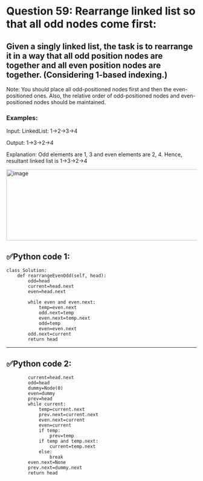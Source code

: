 # Question 59:   Rearrange linked list so that all odd nodes come first:

## Given a singly linked list, the task is to rearrange it in a way that all odd position nodes are together and all even position nodes are together. (Considering 1-based indexing.)
Note: You should place all odd-positioned nodes first and then the even-positioned ones. Also, the relative order of odd-positioned nodes and even-positioned nodes should be maintained. 

### Examples:

Input: LinkedList: 1->2->3->4

Output: 1->3->2->4 

Explanation: Odd elements are 1, 3 and even elements are 2, 4. Hence, resultant linked list is 1->3->2->4

  <img width="625" height="188" alt="image" src="https://github.com/user-attachments/assets/ad018c8b-28cd-495d-aa9b-ae954ef83dbc" />

## ✅Python code 1:

```
class Solution:    
    def rearrangeEvenOdd(self, head):
        odd=head
        current=head.next
        even=head.next
        
        while even and even.next:
            temp=even.next
            odd.next=temp
            even.next=temp.next
            odd=temp
            even=even.next
        odd.next=current
        return head
```

---
## ✅Python code 2:

```
        current=head.next
        odd=head
        dummy=Node(0)
        even=dummy
        prev=head
        while current:
            temp=current.next
            prev.next=current.next
            even.next=current
            even=current
            if temp:
                prev=temp
            if temp and temp.next:
                current=temp.next
            else:
                break
        even.next=None
        prev.next=dummy.next
        return head
```
